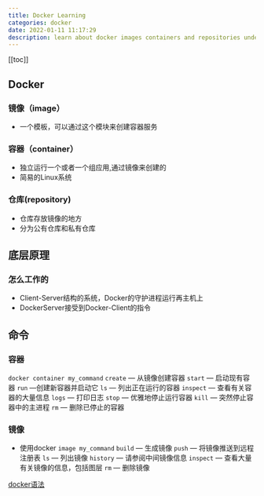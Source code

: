 ```yaml
---
title: Docker Learning
categories: docker
date: 2022-01-11 11:17:29
description: learn about docker images containers and repositories underlying principles and common commands
---
```

[[toc]]
## Docker

###  镜像（image）

+ 一个模板，可以通过这个模块来创建容器服务

### 容器（container）

+ 独立运行一个或者一个组应用,通过镜像来创建的
+ 简易的Linux系统

### 仓库(repository)

+ 仓库存放镜像的地方
+ 分为公有仓库和私有仓库

## 底层原理

### 怎么工作的

+ Client-Server结构的系统，Docker的守护进程运行再主机上
+ DockerServer接受到Docker-Client的指令

## 命令
### 容器
`docker container my_command`
`create` — 从镜像创建容器
`start` — 启动现有容器
`run` —创建新容器并启动它
`ls` — 列出正在运行的容器
`inspect` — 查看有关容器的大量信息
`logs` — 打印日志
`stop` — 优雅地停止运行容器
`kill` — 突然停止容器中的主进程
`rm` — 删除已停止的容器
### 镜像
- 使用docker `image my_command`
`build` — 生成镜像
`push` — 将镜像推送到远程注册表
`ls` — 列出镜像
`history` — 请参阅中间镜像信息
`inspect` — 查看大量有关镜像的信息，包括图层
`rm` — 删除镜像

[docker语法](https://juejin.cn/post/6969877845531181086)